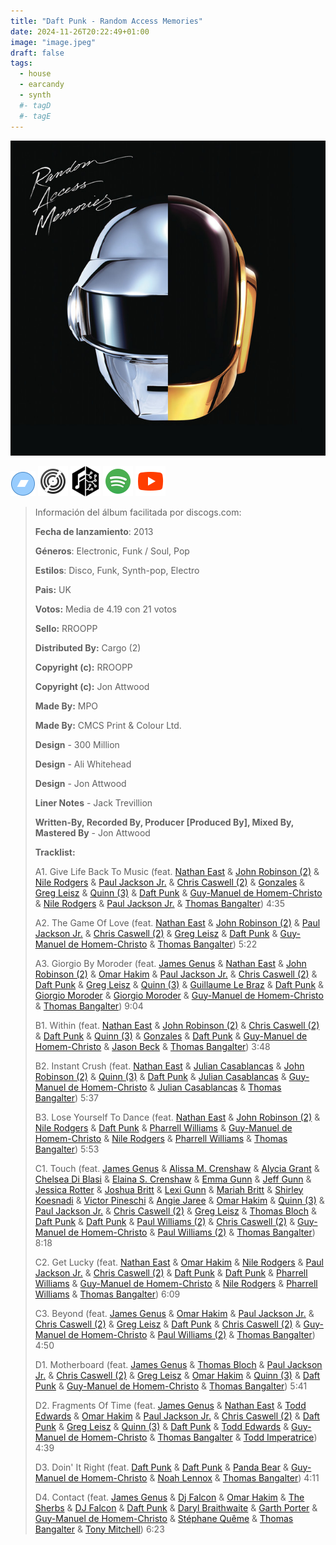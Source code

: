 ```yaml
---
title: "Daft Punk - Random Access Memories"
date: 2024-11-26T20:22:49+01:00
image: "image.jpeg"
draft: false
tags:
  - house
  - earcandy
  - synth
  #- tagD
  #- tagE
---
```


![cover](image.jpeg "Daft-Punk - Random-Access-Memories")

[![bandcamp](../links/svg/bandcamp.png "bandcamp")](https://bandcamp.com/search?q=Daft-Punk%20Random-Access-Memories)
[![discogs](../links/svg/discogs.png "discogs")](https://www.discogs.com/master/556257)
[![musicbrainz](../links/svg/musicbrainz.png "musicbrainz")](https://musicbrainz.org/release/86b962b4-6cfb-48fc-a313-a58424fcb317)
[![spotify](../links/svg/spotify.png "putify")](https://open.spotify.com/album/4m2880jivSbbyEGAKfITCa)
[![youtube](../links/svg/youtube.png "youtube")](https://www.youtube.com/playlist?list=PLZ60rAdTLVNuCAWD8W3dZTLBXbSPda-DX)

<!-- [![lastfm](../links/svg/lastfm.png (lastfm))]() -->
<!-- [![wikipedia](../links/svg/wikipedia.png (wikipedia))](error) -->

> Información del álbum facilitada por discogs.com:
>
> **Fecha de lanzamiento**: 2013
>
> **Géneros**: Electronic, Funk / Soul, Pop
>
> **Estilos**: Disco, Funk, Synth-pop, Electro
>
> **Pais:** UK
>
> **Votos:** Media de 4.19 con 21 votos
>
> **Sello:** RROOPP
>
> **Distributed By:** Cargo (2)
>
> **Copyright (c):** RROOPP
>
> **Copyright (c):** Jon Attwood
>
> **Made By:** MPO
>
> **Made By:** CMCS Print & Colour Ltd.
>
> **Design** - 300 Million
>
> **Design** - Ali Whitehead
>
> **Design** - Jon Attwood
>
> **Liner Notes** - Jack Trevillion
>
> **Written-By, Recorded By, Producer [Produced By], Mixed By, Mastered By** - Jon Attwood
>
> **Tracklist:**
>
> A1. Give Life Back To Music
> (feat. [Nathan East](https://www.discogs.com/artist/215920 "American soul and jazz bassist, born 8...") & [John Robinson (2)](https://www.discogs.com/artist/310251 "[b]Drummer[/b] Born 29.12.1954 in Creston, Iowa (USA)....") & [Nile Rodgers](https://www.discogs.com/artist/49758 "Influential guitarist, songwriter and producer, born 19...") & [Paul Jackson Jr.](https://www.discogs.com/artist/266403 "Guitarist, but also bass, keyboards player and...") & [Chris Caswell (2)](https://www.discogs.com/artist/1608269 "American songwriter, keyboardist and producer") & [Gonzales](https://www.discogs.com/artist/15588 "Born in Canada, influenced by Frankie Goes...") & [Greg Leisz](https://www.discogs.com/artist/284482 "Greg Leisz (born September 18, 1949) is...") & [Quinn (3)](https://www.discogs.com/artist/616911 "is a drummer and recording artist on...") & [Daft Punk](https://www.discogs.com/artist/1289 "Daft Punk were a French electronic music...") & [Guy-Manuel de Homem-Christo](https://www.discogs.com/artist/424278 "Guy-Manuel de Homem-Christo was born on February...") & [Nile Rodgers](https://www.discogs.com/artist/49758 "Influential guitarist, songwriter and producer, born 19...") & [Paul Jackson Jr.](https://www.discogs.com/artist/266403 "Guitarist, but also bass, keyboards player and...") & [Thomas Bangalter](https://www.discogs.com/artist/3775 "French musician, record producer, singer, songwriter, DJ...")) 4:35
>
> A2. The Game Of Love
> (feat. [Nathan East](https://www.discogs.com/artist/215920 "American soul and jazz bassist, born 8...") & [John Robinson (2)](https://www.discogs.com/artist/310251 "[b]Drummer[/b] Born 29.12.1954 in Creston, Iowa (USA)....") & [Paul Jackson Jr.](https://www.discogs.com/artist/266403 "Guitarist, but also bass, keyboards player and...") & [Chris Caswell (2)](https://www.discogs.com/artist/1608269 "American songwriter, keyboardist and producer") & [Greg Leisz](https://www.discogs.com/artist/284482 "Greg Leisz (born September 18, 1949) is...") & [Daft Punk](https://www.discogs.com/artist/1289 "Daft Punk were a French electronic music...") & [Guy-Manuel de Homem-Christo](https://www.discogs.com/artist/424278 "Guy-Manuel de Homem-Christo was born on February...") & [Thomas Bangalter](https://www.discogs.com/artist/3775 "French musician, record producer, singer, songwriter, DJ...")) 5:22
>
> A3. Giorgio By Moroder
> (feat. [James Genus](https://www.discogs.com/artist/272435 "Perfil no disponible") & [Nathan East](https://www.discogs.com/artist/215920 "Perfil no disponible") & [John Robinson (2)](https://www.discogs.com/artist/310251 "Perfil no disponible") & [Omar Hakim](https://www.discogs.com/artist/253649 "Perfil no disponible") & [Paul Jackson Jr.](https://www.discogs.com/artist/266403 "Perfil no disponible") & [Chris Caswell (2)](https://www.discogs.com/artist/1608269 "Perfil no disponible") & [Daft Punk](https://www.discogs.com/artist/1289 "Perfil no disponible") & [Greg Leisz](https://www.discogs.com/artist/284482 "Perfil no disponible") & [Quinn (3)](https://www.discogs.com/artist/616911 "Perfil no disponible") & [Guillaume Le Braz](https://www.discogs.com/artist/375324 "Perfil no disponible") & [Daft Punk](https://www.discogs.com/artist/1289 "Perfil no disponible") & [Giorgio Moroder](https://www.discogs.com/artist/4205 "Perfil no disponible") & [Giorgio Moroder](https://www.discogs.com/artist/4205 "Perfil no disponible") & [Guy-Manuel de Homem-Christo](https://www.discogs.com/artist/424278 "Perfil no disponible") & [Thomas Bangalter](https://www.discogs.com/artist/3775 "Perfil no disponible")) 9:04
>
> B1. Within
> (feat. [Nathan East](https://www.discogs.com/artist/215920 "Perfil no disponible") & [John Robinson (2)](https://www.discogs.com/artist/310251 "Perfil no disponible") & [Chris Caswell (2)](https://www.discogs.com/artist/1608269 "Perfil no disponible") & [Daft Punk](https://www.discogs.com/artist/1289 "Perfil no disponible") & [Quinn (3)](https://www.discogs.com/artist/616911 "Perfil no disponible") & [Gonzales](https://www.discogs.com/artist/15588 "Perfil no disponible") & [Daft Punk](https://www.discogs.com/artist/1289 "Perfil no disponible") & [Guy-Manuel de Homem-Christo](https://www.discogs.com/artist/424278 "Perfil no disponible") & [Jason Beck](https://www.discogs.com/artist/254525 "Perfil no disponible") & [Thomas Bangalter](https://www.discogs.com/artist/3775 "Perfil no disponible")) 3:48
>
> B2. Instant Crush
> (feat. [Nathan East](https://www.discogs.com/artist/215920 "Perfil no disponible") & [Julian Casablancas](https://www.discogs.com/artist/430106 "Perfil no disponible") & [John Robinson (2)](https://www.discogs.com/artist/310251 "Perfil no disponible") & [Quinn (3)](https://www.discogs.com/artist/616911 "Perfil no disponible") & [Daft Punk](https://www.discogs.com/artist/1289 "Perfil no disponible") & [Julian Casablancas](https://www.discogs.com/artist/430106 "Perfil no disponible") & [Guy-Manuel de Homem-Christo](https://www.discogs.com/artist/424278 "Perfil no disponible") & [Julian Casablancas](https://www.discogs.com/artist/430106 "Perfil no disponible") & [Thomas Bangalter](https://www.discogs.com/artist/3775 "Perfil no disponible")) 5:37
>
> B3. Lose Yourself To Dance
> (feat. [Nathan East](https://www.discogs.com/artist/215920 "Perfil no disponible") & [John Robinson (2)](https://www.discogs.com/artist/310251 "Perfil no disponible") & [Nile Rodgers](https://www.discogs.com/artist/49758 "Perfil no disponible") & [Daft Punk](https://www.discogs.com/artist/1289 "Perfil no disponible") & [Pharrell Williams](https://www.discogs.com/artist/90037 "Perfil no disponible") & [Guy-Manuel de Homem-Christo](https://www.discogs.com/artist/424278 "Perfil no disponible") & [Nile Rodgers](https://www.discogs.com/artist/49758 "Perfil no disponible") & [Pharrell Williams](https://www.discogs.com/artist/90037 "Perfil no disponible") & [Thomas Bangalter](https://www.discogs.com/artist/3775 "Perfil no disponible")) 5:53
>
> C1. Touch
> (feat. [James Genus](https://www.discogs.com/artist/272435 "Perfil no disponible") & [Alissa M. Crenshaw](https://www.discogs.com/artist/3294863 "Perfil no disponible") & [Alycia Grant](https://www.discogs.com/artist/3294866 "Perfil no disponible") & [Chelsea Di Blasi](https://www.discogs.com/artist/937888 "Perfil no disponible") & [Elaina S. Crenshaw](https://www.discogs.com/artist/3294861 "Perfil no disponible") & [Emma Gunn](https://www.discogs.com/artist/1813552 "Perfil no disponible") & [Jeff Gunn](https://www.discogs.com/artist/310220 "Perfil no disponible") & [Jessica Rotter](https://www.discogs.com/artist/963186 "Perfil no disponible") & [Joshua Britt](https://www.discogs.com/artist/1813553 "Perfil no disponible") & [Lexi Gunn](https://www.discogs.com/artist/1813563 "Perfil no disponible") & [Mariah Britt](https://www.discogs.com/artist/1813560 "Perfil no disponible") & [Shirley Koesnadi](https://www.discogs.com/artist/3294865 "Perfil no disponible") & [Victor Pineschi](https://www.discogs.com/artist/2875541 "Perfil no disponible") & [Angie Jaree](https://www.discogs.com/artist/358903 "Perfil no disponible") & [Omar Hakim](https://www.discogs.com/artist/253649 "Perfil no disponible") & [Quinn (3)](https://www.discogs.com/artist/616911 "Perfil no disponible") & [Paul Jackson Jr.](https://www.discogs.com/artist/266403 "Perfil no disponible") & [Chris Caswell (2)](https://www.discogs.com/artist/1608269 "Perfil no disponible") & [Greg Leisz](https://www.discogs.com/artist/284482 "Perfil no disponible") & [Thomas Bloch](https://www.discogs.com/artist/786693 "Perfil no disponible") & [Daft Punk](https://www.discogs.com/artist/1289 "Perfil no disponible") & [Daft Punk](https://www.discogs.com/artist/1289 "Perfil no disponible") & [Paul Williams (2)](https://www.discogs.com/artist/279630 "Perfil no disponible") & [Chris Caswell (2)](https://www.discogs.com/artist/1608269 "Perfil no disponible") & [Guy-Manuel de Homem-Christo](https://www.discogs.com/artist/424278 "Perfil no disponible") & [Paul Williams (2)](https://www.discogs.com/artist/279630 "Perfil no disponible") & [Thomas Bangalter](https://www.discogs.com/artist/3775 "Perfil no disponible")) 8:18
>
> C2. Get Lucky
> (feat. [Nathan East](https://www.discogs.com/artist/215920 "Perfil no disponible") & [Omar Hakim](https://www.discogs.com/artist/253649 "Perfil no disponible") & [Nile Rodgers](https://www.discogs.com/artist/49758 "Perfil no disponible") & [Paul Jackson Jr.](https://www.discogs.com/artist/266403 "Perfil no disponible") & [Chris Caswell (2)](https://www.discogs.com/artist/1608269 "Perfil no disponible") & [Daft Punk](https://www.discogs.com/artist/1289 "Perfil no disponible") & [Daft Punk](https://www.discogs.com/artist/1289 "Perfil no disponible") & [Pharrell Williams](https://www.discogs.com/artist/90037 "Perfil no disponible") & [Guy-Manuel de Homem-Christo](https://www.discogs.com/artist/424278 "Perfil no disponible") & [Nile Rodgers](https://www.discogs.com/artist/49758 "Perfil no disponible") & [Pharrell Williams](https://www.discogs.com/artist/90037 "Perfil no disponible") & [Thomas Bangalter](https://www.discogs.com/artist/3775 "Perfil no disponible")) 6:09
>
> C3. Beyond
> (feat. [James Genus](https://www.discogs.com/artist/272435 "Perfil no disponible") & [Omar Hakim](https://www.discogs.com/artist/253649 "Perfil no disponible") & [Paul Jackson Jr.](https://www.discogs.com/artist/266403 "Perfil no disponible") & [Chris Caswell (2)](https://www.discogs.com/artist/1608269 "Perfil no disponible") & [Greg Leisz](https://www.discogs.com/artist/284482 "Perfil no disponible") & [Daft Punk](https://www.discogs.com/artist/1289 "Perfil no disponible") & [Chris Caswell (2)](https://www.discogs.com/artist/1608269 "Perfil no disponible") & [Guy-Manuel de Homem-Christo](https://www.discogs.com/artist/424278 "Perfil no disponible") & [Paul Williams (2)](https://www.discogs.com/artist/279630 "Perfil no disponible") & [Thomas Bangalter](https://www.discogs.com/artist/3775 "Perfil no disponible")) 4:50
>
> D1. Motherboard
> (feat. [James Genus](https://www.discogs.com/artist/272435 "Perfil no disponible") & [Thomas Bloch](https://www.discogs.com/artist/786693 "Perfil no disponible") & [Paul Jackson Jr.](https://www.discogs.com/artist/266403 "Perfil no disponible") & [Chris Caswell (2)](https://www.discogs.com/artist/1608269 "Perfil no disponible") & [Greg Leisz](https://www.discogs.com/artist/284482 "Perfil no disponible") & [Omar Hakim](https://www.discogs.com/artist/253649 "Perfil no disponible") & [Quinn (3)](https://www.discogs.com/artist/616911 "Perfil no disponible") & [Daft Punk](https://www.discogs.com/artist/1289 "Perfil no disponible") & [Guy-Manuel de Homem-Christo](https://www.discogs.com/artist/424278 "Perfil no disponible") & [Thomas Bangalter](https://www.discogs.com/artist/3775 "Perfil no disponible")) 5:41
>
> D2. Fragments Of Time
> (feat. [James Genus](https://www.discogs.com/artist/272435 "Perfil no disponible") & [Nathan East](https://www.discogs.com/artist/215920 "Perfil no disponible") & [Todd Edwards](https://www.discogs.com/artist/161 "Perfil no disponible") & [Omar Hakim](https://www.discogs.com/artist/253649 "Perfil no disponible") & [Paul Jackson Jr.](https://www.discogs.com/artist/266403 "Perfil no disponible") & [Chris Caswell (2)](https://www.discogs.com/artist/1608269 "Perfil no disponible") & [Daft Punk](https://www.discogs.com/artist/1289 "Perfil no disponible") & [Greg Leisz](https://www.discogs.com/artist/284482 "Perfil no disponible") & [Quinn (3)](https://www.discogs.com/artist/616911 "Perfil no disponible") & [Daft Punk](https://www.discogs.com/artist/1289 "Perfil no disponible") & [Todd Edwards](https://www.discogs.com/artist/161 "Perfil no disponible") & [Guy-Manuel de Homem-Christo](https://www.discogs.com/artist/424278 "Perfil no disponible") & [Thomas Bangalter](https://www.discogs.com/artist/3775 "Perfil no disponible") & [Todd Imperatrice](https://www.discogs.com/artist/579321 "Perfil no disponible")) 4:39
>
> D3. Doin' It Right
> (feat. [Daft Punk](https://www.discogs.com/artist/1289 "Perfil no disponible") & [Daft Punk](https://www.discogs.com/artist/1289 "Perfil no disponible") & [Panda Bear](https://www.discogs.com/artist/218809 "Perfil no disponible") & [Guy-Manuel de Homem-Christo](https://www.discogs.com/artist/424278 "Perfil no disponible") & [Noah Lennox](https://www.discogs.com/artist/985780 "Perfil no disponible") & [Thomas Bangalter](https://www.discogs.com/artist/3775 "Perfil no disponible")) 4:11
>
> D4. Contact
> (feat. [James Genus](https://www.discogs.com/artist/272435 "Perfil no disponible") & [Dj Falcon](https://www.discogs.com/artist/4805 "Perfil no disponible") & [Omar Hakim](https://www.discogs.com/artist/253649 "Perfil no disponible") & [The Sherbs](https://www.discogs.com/artist/911598 "Perfil no disponible") & [DJ Falcon](https://www.discogs.com/artist/4805 "Perfil no disponible") & [Daft Punk](https://www.discogs.com/artist/1289 "Perfil no disponible") & [Daryl Braithwaite](https://www.discogs.com/artist/262877 "Perfil no disponible") & [Garth Porter](https://www.discogs.com/artist/328092 "Perfil no disponible") & [Guy-Manuel de Homem-Christo](https://www.discogs.com/artist/424278 "Perfil no disponible") & [Stéphane Quême](https://www.discogs.com/artist/1195207 "Perfil no disponible") & [Thomas Bangalter](https://www.discogs.com/artist/3775 "Perfil no disponible") & [Tony Mitchell](https://www.discogs.com/artist/520933 "Perfil no disponible")) 6:23
